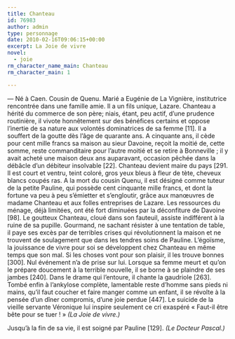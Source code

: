 ```yaml
---
title: Chanteau
id: 76983
author: admin
type: personnage
date: 2010-02-16T09:06:15+00:00
excerpt: La Joie de vivre
novel:
  - joie
rm_character_name_main: Chanteau
rm_character_main: 1

---
```

— Né à Caen. Cousin de Quenu. Marié a Eugénie de La Vignière, institutrice rencontrée dans une famille amie. Il a un fils unique, Lazare. Chanteau a hérité du commerce de son père; niais, étant, peu actif, d&rsquo;une prudence routinière, il vivote honnêtement sur des bénéfices certains et oppose l&rsquo;inertie de sa nature aux volontés dominatrices de sa femme [11]. Il a souffert de la goutte dès l&rsquo;âge de quarante ans. A cinquante ans, il cède pour cent mille francs sa maison au sieur Davoine, reçoit la moitié de, cette somme, reste commanditaire pour l&rsquo;autre moitié et se retire à Bonneville ; il y avait acheté une maison deux ans auparavant, occasion pêchée dans la débâcle d&rsquo;un débiteur insolvable [22]. Chanteau devient maire du pays [291. Il est court et ventru, teint coloré, gros yeux bleus à fleur de tète, cheveux blancs coupés ras. A la mort du cousin Quenu, il est désigné comme tuteur de la petite Pauline, qui possède cent cinquante mille francs, et dont la fortune va peu à peu s&rsquo;émietter et s&rsquo;engloutir, grâce aux manœuvres de madame Chanteau et aux folles entreprises de Lazare. Les ressources du ménage, déjà limitées, ont été fort diminuées par la déconfiture de Davoine [98]. Le goutteux Chanteau, cloué dans son fauteuil, assiste indifférent à la ruine de sa pupille. Gourmand, ne sachant résister à une tentation de table, il paye ses excès par de terribles crises qui révolutionnent la maison et ne trouvent de soulagement que dans les tendres soins de Pauline. L&rsquo;égoïsme, la jouissance de vivre pour soi se développent chez Chanteau en même temps que son mal. Si les choses vont pour son plaisir, il les trouve bonnes [300]. Nul événement n&rsquo;a de prise sur lui. Lorsque sa femme meurt et qu&rsquo;on le prépare doucement à la terrible nouvelle, il se borne à se plaindre de ses jambes [240]. Dans le drame qui l&rsquo;entoure, il chante la gaudriole [263]. Tombé enfin à l&rsquo;ankylose complète, lamentable reste d&rsquo;homme sans pieds ni mains, qu&rsquo;il faut coucher et faire manger comme un enfant, il se révolte à la pensée d&rsquo;un dîner compromis, d&rsquo;une joie perdue [447]. Le suicide de la vieille servante Véronique lui inspire seulement ce cri exaspéré « Faut-il être bête pour se tuer ! » _(La Joie de vivre.)_

Jusqu&rsquo;à la fin de sa vie, il est soigné par Pauline [129]. _(Le Docteur Pascal.)_